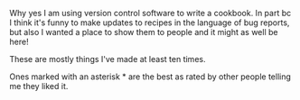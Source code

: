 Why yes I am using version control software to write a cookbook. In part bc I think it's funny to make updates to recipes in the language of bug reports, but also I wanted a place to show them to people and it might as well be here!

These are mostly things I've made at least ten times.

Ones marked with an asterisk * are the best as rated by other people telling me they liked it.
